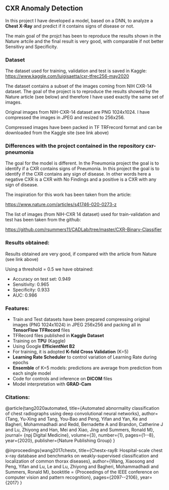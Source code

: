 ## CXR Anomaly Detection
In this project I have developed a model, based on a DNN, to analyze a **Chest X-Ray** and predict if it contains signs of disease or not.

The main goal of the projct has been to reproduce the results shown in the Nature artcile and the final result is very good, with comparable if not better Sensitivy and Specificity.

### Dataset
The dataset used for training, validation and test is saved in Kaggle: 
https://www.kaggle.com/luigisaetta/cxr-tfrec256-may2020

The dataset contains a subset of the images coming from NIH CXR-14 dataset. The goal of the project is to reproduce the results showed by the Nature article (see below) and therefore I have used exactly the same set of images.

Original images from NIH-CXR-14 dataset are PNG 1024x1024. I have compressed the images in JPEG and resized to 256x256.

Compressed images have been packed in TF TRFrecord format and can be downloaded from the Kaggle site (see link above)

### Differences with the project contained in the repository cxr-pneumonia
The goal for the model is different. In the Pneumonia project the goal is to identify if a CXR contains signs of Pneumonia.
In this project the goal is to identify if the CXR contains any sign of disease. In other words here a negative CXR is a CXR with No Findings and a positive is a CXR with any sign of disease.

The inspiration for this work has been taken from the article: 

https://www.nature.com/articles/s41746-020-0273-z

The list of images (from NIH-CXR 14 dataset) used for train-validation and test has been taken from the github:

https://github.com/rsummers11/CADLab/tree/master/CXR-Binary-Classifier

### Results obtained:
Results obtained are very good, if compared with the article from Nature (see link above)

Using a threshold = 0.5 we have obtained:
* Accuracy on test set: 0.949
* Sensitivity: 0.965
* Specificity: 0.933
* AUC: 0.986

### Features:
* Train and Test datasets have been prepared compressing original images (PNG 1024x1024) in JPEG 256x256 and packing all in **TensorFlow TFRecord** files
* TFRecord files published in **Kaggle Dataset**
* Training on **TPU** (Kaggle)
* Using Google **EfficientNet B2**
* For training, it is adopted **K-fold Cross Validation** (K=5)
* **Learning Rate Scheduler** to control variation of Learning Rate during epochs
* **Ensemble** of K=5 models: predictions are average from prediction from each single model
* Code for controls and inference on **DICOM** files
* Model interpretation with **GRAD-Cam**

### Citations:
@article{tang2020automated,
    title={Automated abnormality classification of chest radiographs using deep convolutional neural networks},
    author={Tang, Yu-Xing and Tang, You-Bao and Peng, Yifan and Yan, Ke and Bagheri, Mohammadhadi and Redd, Bernadette A and Brandon, Catherine J and Lu, Zhiyong and Han, Mei and Xiao, Jing and Summers, Ronald M},
    journal= {npj Digital Medicine},
    volume={3},
    number={1},
    pages={1--8},
    year={2020},
    publisher={Nature Publishing Group}
}

@inproceedings{wang2017chestx,
    title={Chestx-ray8: Hospital-scale chest x-ray database and benchmarks on weakly-supervised classification and localization of common thorax diseases},
    author={Wang, Xiaosong and Peng, Yifan and Lu, Le and Lu, Zhiyong and Bagheri, Mohammadhadi and Summers, Ronald M},
    booktitle = {Proceedings of the IEEE conference on computer vision and pattern recognition},
    pages={2097--2106},
    year={2017}
}

